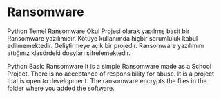 # Ransomware
Python Temel Ransomware
Okul Projesi olarak yapılmış basit bir Ransomware yazılımıdır.
Kötüye kullanımda hiçbir sorumluluk kabul edilmemektedir.
Geliştirmeye açık bir projedir. Ransomware yazılımını attığınız klasördeki dosyları şifrelemektedir.

Python Basic Ransomware
It is a simple Ransomware made as a School Project.
There is no acceptance of responsibility for abuse.
It is a project that is open to development. The ransomware encrypts the files in the folder where you added the software.
